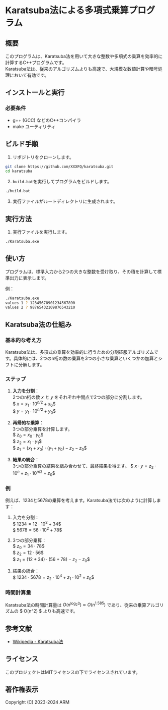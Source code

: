 # Karatsuba法による多項式乗算プログラム

## 概要

このプログラムは、Karatsuba法を用いて大きな整数や多項式の乗算を効率的に計算するC++プログラムです。  
Karatsuba法は、従来のアルゴリズムよりも高速で、大規模な数値計算や暗号処理において有効です。

## インストールと実行
### 必要条件

* g++ (GCC) などのC++コンパイラ
* make ユーティリティ

## ビルド手順

1. リポジトリをクローンします。
```sh
git clone https://github.com/XXXFQ/karatsuba.git
cd karatsuba
```

2. `build.bat`を実行してプログラムをビルドします。
```sh
./build.bat
```

3. 実行ファイルがルートディレクトリに生成されます。

## 実行方法

1. 実行ファイルを実行します。
```sh
./Karatsuba.exe
```

## 使い方
プログラムは、標準入力から2つの大きな整数を受け取り、その積を計算して標準出力に表示します。

例：
```sh
./Karatsuba.exe
values 1 ? 12345678901234567890
values 2 ? 98765432109876543210
```

## Karatsuba法の仕組み

### 基本的な考え方

Karatsuba法は、多項式の乗算を効率的に行うための分割征服アルゴリズムです。具体的には、2つのn桁の数の乗算を3つの小さな乗算といくつかの加算とシフトに分解します。

### ステップ

1. **入力を分割**：     
   2つのn桁の数 $x$ と $y$ をそれぞれ中間点で2つの部分に分割します。    
   $$\ x = x_1 \cdot 10^{n/2} + x_0 \$$  
   $$\ y = y_1 \cdot 10^{n/2} + y_0 \$$  

2. **再帰的な乗算**：   
   3つの部分乗算を計算します。  
   $$\ z_0 = x_0 \cdot y_0 \$$  
   $$\ z_2 = x_1 \cdot y_1 \$$  
   $$\ z_1 = (x_1 + x_0) \cdot (y_1 + y_0) - z_2 - z_0 \$$

3. **結果の統合**：  
   3つの部分乗算の結果を組み合わせて、最終結果を得ます。
   $$\ x \cdot y = z_2 \cdot 10^n + z_1 \cdot 10^{n/2} + z_0 \$$

### 例

例えば、1234と5678の乗算を考えます。Karatsuba法では次のように計算します：

1. 入力を分割：  
   $$\ 1234 = 12 \cdot 10^2 + 34 \$$  
   $$\ 5678 = 56 \cdot 10^2 + 78 \$$  

2. 3つの部分乗算：  
   $$\ z_0 = 34 \cdot 78 \$$  
   $$\ z_2 = 12 \cdot 56 \$$  
   $$\ z_1 = (12 + 34) \cdot (56 + 78) - z_2 - z_0 \$$

3. 結果の統合：  
   $$\ 1234 \cdot 5678 = z_2 \cdot 10^4 + z_1 \cdot 10^2 + z_0 \$$

### 時間計算量

Karatsuba法の時間計算量は $O(n^{\log_2 3}) \approx O(n^{1.585})$ であり、従来の乗算アルゴリズムの $ O(n^2) $ よりも高速です。

## 参考文献

- [Wikipedia - Karatsuba法](https://ja.wikipedia.org/wiki/%E3%82%AB%E3%83%A9%E3%83%84%E3%83%90%E6%B3%95)

## ライセンス

このプロジェクトはMITライセンスの下でライセンスされています。

## 著作権表示

Copyright (C) 2023-2024 ARM